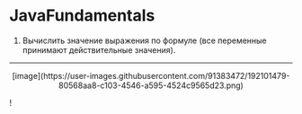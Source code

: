 # JavaFundamentals
1. Вычислить значение выражения по формуле (все переменные принимают действительные значения).
----------------------------------------------------------------------------------------------
<p align="center">
  [image](https://user-images.githubusercontent.com/91383472/192101479-80568aa8-c103-4546-a595-4524c9565d23.png)
</p>!
